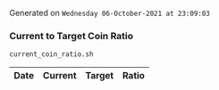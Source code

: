 Generated on `Wednesday 06-October-2021 at 23:09:03`

### Current to Target Coin Ratio
`current_coin_ratio.sh`

Date|Current|Target|Ratio
---|---|---|---
